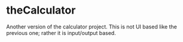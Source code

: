 # theCalculator

Another version of the calculator project. This is not UI based like the previous one; rather it is input/output based. 
